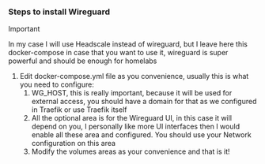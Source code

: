 ### Steps to install Wireguard 
 >[!IMPORTANT]
   >
   >In my case I will use Headscale instead of wireguard, but I leave here this docker-compose in case that you want to use it, wireguard is super powerful and should be enough for homelabs

1. Edit docker-compose.yml file as you convenience, usually this is what you need to configure:
    1. WG_HOST, this is really important, because it will be used for external access, you should have a domain for that as we configured in Traefik or use Traefik itself
    1. All the optional area is for the Wireguard UI, in this case it will depend on you, I personally like more UI interfaces then I would enable all these area and configured. You should use your Network configuration on this area
    1. Modify the volumes areas as your convenience and that is it!
